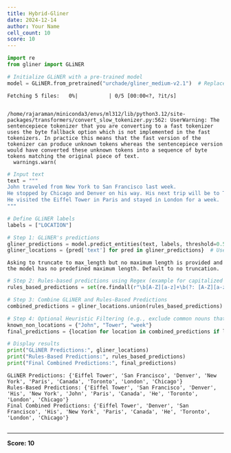 ```yaml
---
title: Hybrid-Gliner
date: 2024-12-14
author: Your Name
cell_count: 10
score: 10
---
```


```python
import re
from gliner import GLiNER
```


```python
# Initialize GLiNER with a pre-trained model
model = GLiNER.from_pretrained("urchade/gliner_medium-v2.1")  # Replace with a location-specific model if available
```


    Fetching 5 files:   0%|          | 0/5 [00:00<?, ?it/s]


    /home/rajaraman/miniconda3/envs/ml312/lib/python3.12/site-packages/transformers/convert_slow_tokenizer.py:562: UserWarning: The sentencepiece tokenizer that you are converting to a fast tokenizer uses the byte fallback option which is not implemented in the fast tokenizers. In practice this means that the fast version of the tokenizer can produce unknown tokens whereas the sentencepiece version would have converted these unknown tokens into a sequence of byte tokens matching the original piece of text.
      warnings.warn(



```python
# Input text
text = """
John traveled from New York to San Francisco last week. 
He stopped by Chicago and Denver on his way. His next trip will be to Toronto, Canada. 
He visited the Eiffel Tower in Paris and stayed in London for a week.
"""
```


```python
# Define GLiNER labels
labels = ["LOCATION"]
```


```python
# Step 1: GLiNER's predictions
gliner_predictions = model.predict_entities(text, labels, threshold=0.5)
gliner_locations = {pred['text'] for pred in gliner_predictions}  # Use a set for easy merging
```

    Asking to truncate to max_length but no maximum length is provided and the model has no predefined maximum length. Default to no truncation.



```python
# Step 2: Rules-based predictions using Regex (example for capitalized words indicating locations)
rules_based_predictions = set(re.findall(r"\b[A-Z][a-z]+\b(?: [A-Z][a-z]+)*", text))
```


```python
# Step 3: Combine GLiNER and Rules-Based Predictions
combined_predictions = gliner_locations.union(rules_based_predictions)
```


```python
# Step 4: Optional Heuristic Filtering (e.g., exclude common nouns that aren't locations)
known_non_locations = {"John", "Tower", "week"}
final_predictions = {location for location in combined_predictions if location not in known_non_locations}
```


```python
# Display results
print("GLiNER Predictions:", gliner_locations)
print("Rules-Based Predictions:", rules_based_predictions)
print("Final Combined Predictions:", final_predictions)
```

    GLiNER Predictions: {'Eiffel Tower', 'San Francisco', 'Denver', 'New York', 'Paris', 'Canada', 'Toronto', 'London', 'Chicago'}
    Rules-Based Predictions: {'Eiffel Tower', 'San Francisco', 'Denver', 'His', 'New York', 'John', 'Paris', 'Canada', 'He', 'Toronto', 'London', 'Chicago'}
    Final Combined Predictions: {'Eiffel Tower', 'Denver', 'San Francisco', 'His', 'New York', 'Paris', 'Canada', 'He', 'Toronto', 'London', 'Chicago'}



```python

```


---
**Score: 10**